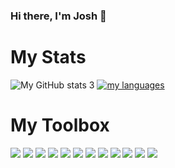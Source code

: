 ### Hi there, I'm Josh 👋

# My Stats

![My GitHub stats](https://github-readme-stats.vercel.app/api?username=josharagon&show_icons=true&theme=radical)
3
[![my languages](https://github-readme-stats.vercel.app/api/top-langs/?username=josharagon&langs_count=5&theme=vue&layout=compact)](https://github.com/josharagon/github-readme-stats)


# My Toolbox
![](https://img.shields.io/badge/-JavaScript-gray?logo=javascript&logoColor=yellow&style=flat-square)
![](https://img.shields.io/badge/-ReactJs-61DAFB?logo=react&logoColor=white&style=flat-square)
![](https://img.shields.io/badge/MySQL-00000F?style=flat-square&logo=mysql&logoColor=white)
![](https://img.shields.io/badge/React_Router-CA4245?style=flat-square&logo=react-router&logoColor=white)
![](https://img.shields.io/badge/SASS%20-hotpink.svg?&style=flat-square&logo=SASS&logoColor=white)
![](https://img.shields.io/badge/HTML5-E34F26?&style=flat-square&logo=html5&logoColor=white)
![](https://img.shields.io/badge/CSS3-1572B6?style=flat-square&logo=css3&logoColor=white)
![](https://img.shields.io/badge/Node.js-43853D?style=style=flat-square&logo=node.js&logoColor=white)
![](https://img.shields.io/badge/npm-CB3837?style=flat-squarestyle=flat-square&logo=npm&logoColor=white)
![](https://img.shields.io/badge/Express.js-000000?style=flat-square&logo=express&logoColor=white)
![](https://img.shields.io/badge/Vue.js-35495E?style=flat-square&logo=vue.js&logoColor=4FC08D)
![](https://img.shields.io/badge/Lua-2C2D72?style=flat-square&logo=lua&logoColor=white)
